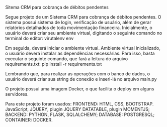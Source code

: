 Sitema CRM para cobrança de débitos pendentes



Segue projeto de um Sistema CRM para cobrança de débitos pendentes. O sistema possui sistema de login, verificação de usuário, além de gerar relatórios detalhados de toda movimentação financeira. 
Inicialmente, o usuário deverá criar seu ambiente virtual, digitando o seguinte comando no terminal do editor: virutalenv env 

Em seguida, deverá iniciar o ambiente virtual. Ambiente virtual inicializado, o usuário deverá instalar as dependências necessárias. Para isso, basta executar o seguinte comando, que fará a leitura do arquivo requirements.txt: pip install -r requirements.txt

Lembrando que, para realizar as operações com o banco de dados, o usuário deverá criar sua string de conexão e inseri-lá no arquivo main.py

O projeto possui uma imagem Docker, o que facilita o deploy em alguns servidores.

Para este projeto foram usados: 
FRONTEND: HTML, CSS, BOOTSTRAP. JavaScript, JQUERY, plugin JQUERY DATATABLE, plugin MOMENTJS; 
BACKEND: PYTHON, FLASK, SQLALCHEMY; 
DATABASE: POSTGRESQL; 
CONTAINER: DOCKER.
